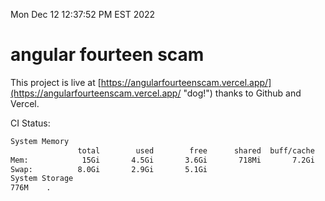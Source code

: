 Mon Dec 12 12:37:52 PM EST 2022

# angular fourteen scam


This project is live at [https://angularfourteenscam.vercel.app/](https://angularfourteenscam.vercel.app/ "dog!") thanks to Github and Vercel.

CI Status: 

```bash
System Memory
               total        used        free      shared  buff/cache   available
Mem:            15Gi       4.5Gi       3.6Gi       718Mi       7.2Gi       9.8Gi
Swap:          8.0Gi       2.9Gi       5.1Gi
System Storage
776M	.
```
```bash
